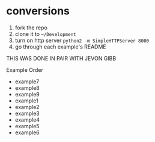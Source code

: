 # conversions

1. fork the repo
2. clone it to `~/Development`
3. turn on http server `python2 -m SimpleHTTPServer 8000`
4. go through each example's README


THIS WAS DONE IN PAIR WITH JEVON GIBB

Example Order

- example7
- example8
- example9
- example1
- example2
- example3
- example4
- example5
- example6
